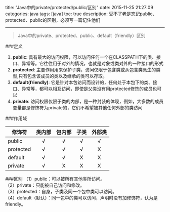 title: "Java中的private/protected/public/区别"
date: 2015-11-25 21:27:09
categories: java
tags: [java]
toc: true
description: 受不了老是忘记public、protected、public的区别，必须写一篇记住他们

---

>Java中的private、protected、public、default（friendly）区别

###定义
1. **public**: 具有最大的访问权限，可以访问任何一个在CLASSPATH下的类、接口、异常等。它往往用于对外的情况，也就是对象或类对外的一种接口的形式
2. **protected**: 主要作用用来保护子类，访问仅限于包含类或从包含类派生的类型,只有包含该成员的类以及继承的类可以存取。
3. **default(friendly)**: 它是针对本包访问而设计的，任何处于本包下的类、接口、异常等，都可以相互访问，即使是父类没有用protected修饰的成员也可以
4. **private**: 访问权限仅限于类的内部，是一种封装的体现，例如，大多数的成员变量都是修饰符为private的，它们不希望被其他任何外部的类访问


###作用域  

|  修饰符    | 类内部  | 包内部  | 子类    | 外部类  |
| --------- |:------:|:------:|:------:|:------:|
| public    | √      | √      | √      | √      |
| protected | √      | √      | √      | X      |
| default   | √      | √      | X      | X      |
| private   | √      | X      | X      | X      |
 

###区别
（1）public：可以被所有其他类所访问。   
（2）private：只能被自己访问和修改。   
（3）protected：自身，子类及同一个包中类可以访问。   
（4）default（默认）：同一包中的类可以访问，声明时没有加修饰符，认为是friendly。
